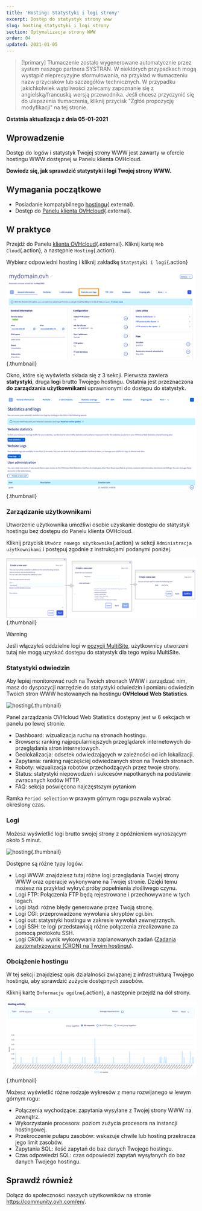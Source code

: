 ```yaml
---
title: 'Hosting: Statystyki i logi strony'
excerpt: Dostęp do statystyk strony www
slug: hosting_statystyki_i_logi_strony
section: Optymalizacja strony WWW
order: 04
updated: 2021-01-05
---
```


> [!primary]
> Tłumaczenie zostało wygenerowane automatycznie przez system naszego partnera SYSTRAN. W niektórych przypadkach mogą wystąpić nieprecyzyjne sformułowania, na przykład w tłumaczeniu nazw przycisków lub szczegółów technicznych. W przypadku jakichkolwiek wątpliwości zalecamy zapoznanie się z angielską/francuską wersją przewodnika. Jeśli chcesz przyczynić się do ulepszenia tłumaczenia, kliknij przycisk "Zgłóś propozycję modyfikacji" na tej stronie.
> 

**Ostatnia aktualizacja z dnia 05-01-2021**

## Wprowadzenie 

Dostęp do logów i statystyk Twojej strony WWW jest zawarty w ofercie hostingu WWW dostępnej w Panelu klienta OVHcloud.

**Dowiedz się, jak sprawdzić statystyki i logi Twojej strony WWW.**

## Wymagania początkowe

- Posiadanie kompatybilnego [hostingu](https://www.ovhcloud.com/pl/web-hosting/){.external}.
- Dostęp do [Panelu klienta OVHcloud](https://www.ovh.com/auth/?action=gotomanager&from=https://www.ovh.pl/&ovhSubsidiary=pl){.external}.

## W praktyce

Przejdź do Panelu [klienta OVHcloud](https://www.ovh.com/auth/?action=gotomanager&from=https://www.ovh.pl/&ovhSubsidiary=pl){.external}. Kliknij kartę `Web Cloud`{.action}, a następnie `Hosting`{.action}.

Wybierz odpowiedni hosting i kliknij zakładkę `Statystyki i logi`{.action}

![hosting](images/statistics01.png){.thumbnail}

Okno, które się wyświetla składa się z 3 sekcji. Pierwsza zawiera **statystyki**, druga **logi** brutto Twojego hostingu. Ostatnia jest przeznaczona **do zarządzania użytkownikami** uprawnionymi do dostępu do statystyk.

![hosting](images/statistics02u.png){.thumbnail}

### Zarządzanie użytkownikami

Utworzenie użytkownika umożliwi osobie uzyskanie dostępu do statystyk hostingu bez dostępu do Panelu klienta OVHcloud. 

Kliknij przycisk `Utwórz nowego użytkownika`{.action} w sekcji `Administracja użytkownikami` i postępuj zgodnie z instrukcjami podanymi poniżej.  

![hosting](images/user-statistics01.png){.thumbnail}

> [!warning] 
>
> Jeśli włączyłeś oddzielne logi w [pozycji MultiSite](../konfiguracja-multisite-na-hostingu/#etap-2-dodanie-domeny-lub-subdomeny), użytkownicy utworzeni tutaj nie mogą uzyskać dostępu do statystyk dla tego wpisu MultiSite.
>

### Statystyki odwiedzin

Aby lepiej monitorować ruch na Twoich stronach WWW i zarządzać nim, masz do dyspozycji narzędzie do statystyki odwiedzin i pomiaru odwiedzin Twoich stron WWW hostowanych na hostingu **OVHcloud Web Statistics**.

![hosting](images/OWStats01.gif){.thumbnail}

Panel zarządzania OVHcloud Web Statistics dostępny jest w 6 sekcjach w panelu po lewej stronie.

- Dashboard: wizualizacja ruchu na stronach hostingu.
- Browsers: ranking najpopularniejszych przeglądarek internetowych do przeglądania stron internetowych.
- Geolokalizacja:  odsetek odwiedzających w zależności od ich lokalizacji.
- Zapytania: ranking najczęściej odwiedzanych stron na Twoich stronach.
- Roboty: wizualizacja robotów przechodzących przez twoje strony.
- Status: statystyki niepowodzeń i sukcesów napotkanych na podstawie zwracanych kodów HTTP.
- FAQ: sekcja poświęcona najczęstszym pytaniom

Ramka `Period selection` w prawym górnym rogu pozwala wybrać określony czas.

### Logi

Możesz wyświetlić logi brutto swojej strony z opóźnieniem wynoszącym około 5 minut.

![hosting](images/logs01.png){.thumbnail}

Dostępne są różne typy logów:

- Logi WWW: znajdziesz tutaj różne logi przeglądania Twojej strony WWW oraz operacje wykonywane na Twojej stronie. Dzięki temu możesz na przykład wykryć próby popełnienia złośliwego czynu.
- Logi FTP: Połączenia FTP będą rejestrowane i przechowywane w tych logach.
- Logi błąd: różne błędy generowane przez Twoją stronę.
- Logi CGI: przeprowadzone wywołania skryptów cgi.bin.
- Logi out: statystyki hostingu w zakresie wywołań zewnętrznych.
- Logi SSH: te logi przedstawiają różne połączenia zrealizowane za pomocą protokołu SSH.
- Logi CRON: wynik wykonywania zaplanowanych zadań ([Zadania zautomatyzowane (CRON) na Twoim hostingu](../hosting_www_automatyczne_zadania_cron/)).

### Obciążenie hostingu

W tej sekcji znajdziesz opis działalności związanej z infrastrukturą Twojego hostingu, aby sprawdzić zużycie dostępnych zasobów.

Kliknij kartę `Informacje ogólne`{.action}, a następnie przejdź na dół strony.

![hosting](images/statistics03.png){.thumbnail}

Możesz wyświetlić różne rodzaje wykresów z menu rozwijanego w lewym górnym rogu:

- Połączenia wychodzące: zapytania wysyłane z Twojej strony WWW na zewnątrz.
- Wykorzystanie procesora: poziom zużycia procesora na instancji hostingowej.
- Przekroczenie pułapu zasobów: wskazuje chwile lub hosting przekracza jego limit zasobów.
- Zapytania SQL: ilość zapytań do baz danych Twojego hostingu.
- Czas odpowiedzi SQL: czas odpowiedzi zapytań wysyłanych do baz danych Twojego hostingu.

## Sprawdź również

Dołącz do społeczności naszych użytkowników na stronie <https://community.ovh.com/en/>.
